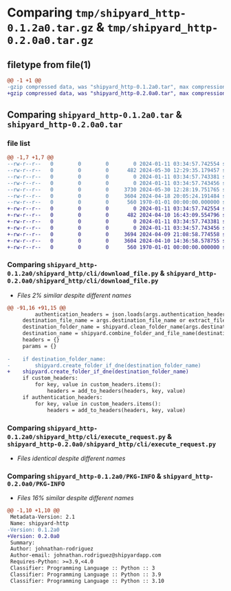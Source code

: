 # Comparing `tmp/shipyard_http-0.1.2a0.tar.gz` & `tmp/shipyard_http-0.2.0a0.tar.gz`

## filetype from file(1)

```diff
@@ -1 +1 @@
-gzip compressed data, was "shipyard_http-0.1.2a0.tar", max compression
+gzip compressed data, was "shipyard_http-0.2.0a0.tar", max compression
```

## Comparing `shipyard_http-0.1.2a0.tar` & `shipyard_http-0.2.0a0.tar`

### file list

```diff
@@ -1,7 +1,7 @@
--rw-r--r--   0        0        0        0 2024-01-11 03:34:57.742554 shipyard_http-0.1.2a0/README.md
--rw-r--r--   0        0        0      482 2024-05-30 12:29:35.179457 shipyard_http-0.1.2a0/pyproject.toml
--rw-r--r--   0        0        0        0 2024-01-11 03:34:57.743381 shipyard_http-0.1.2a0/shipyard_http/__init__.py
--rw-r--r--   0        0        0        0 2024-01-11 03:34:57.743456 shipyard_http-0.1.2a0/shipyard_http/cli/__init__.py
--rw-r--r--   0        0        0     3730 2024-05-30 12:28:19.751765 shipyard_http-0.1.2a0/shipyard_http/cli/download_file.py
--rw-r--r--   0        0        0     3604 2024-04-18 20:05:24.191484 shipyard_http-0.1.2a0/shipyard_http/cli/execute_request.py
--rw-r--r--   0        0        0      560 1970-01-01 00:00:00.000000 shipyard_http-0.1.2a0/PKG-INFO
+-rw-r--r--   0        0        0        0 2024-01-11 03:34:57.742554 shipyard_http-0.2.0a0/README.md
+-rw-r--r--   0        0        0      482 2024-04-10 16:43:09.554796 shipyard_http-0.2.0a0/pyproject.toml
+-rw-r--r--   0        0        0        0 2024-01-11 03:34:57.743381 shipyard_http-0.2.0a0/shipyard_http/__init__.py
+-rw-r--r--   0        0        0        0 2024-01-11 03:34:57.743456 shipyard_http-0.2.0a0/shipyard_http/cli/__init__.py
+-rw-r--r--   0        0        0     3694 2024-04-09 21:08:58.774558 shipyard_http-0.2.0a0/shipyard_http/cli/download_file.py
+-rw-r--r--   0        0        0     3604 2024-04-10 14:36:58.578755 shipyard_http-0.2.0a0/shipyard_http/cli/execute_request.py
+-rw-r--r--   0        0        0      560 1970-01-01 00:00:00.000000 shipyard_http-0.2.0a0/PKG-INFO
```

### Comparing `shipyard_http-0.1.2a0/shipyard_http/cli/download_file.py` & `shipyard_http-0.2.0a0/shipyard_http/cli/download_file.py`

 * *Files 2% similar despite different names*

```diff
@@ -91,16 +91,15 @@
         authentication_headers = json.loads(args.authentication_headers)
     destination_file_name = args.destination_file_name or extract_filename_from_url(url)
     destination_folder_name = shipyard.clean_folder_name(args.destination_folder_name)
     destination_name = shipyard.combine_folder_and_file_name(destination_folder_name, destination_file_name)
     headers = {}
     params = {}
 
-    if destination_folder_name:
-        shipyard.create_folder_if_dne(destination_folder_name)
+    shipyard.create_folder_if_dne(destination_folder_name)
     if custom_headers:
         for key, value in custom_headers.items():
             headers = add_to_headers(headers, key, value)
     if authentication_headers:
         for key, value in custom_headers.items():
             headers = add_to_headers(headers, key, value)
```

### Comparing `shipyard_http-0.1.2a0/shipyard_http/cli/execute_request.py` & `shipyard_http-0.2.0a0/shipyard_http/cli/execute_request.py`

 * *Files identical despite different names*

### Comparing `shipyard_http-0.1.2a0/PKG-INFO` & `shipyard_http-0.2.0a0/PKG-INFO`

 * *Files 16% similar despite different names*

```diff
@@ -1,10 +1,10 @@
 Metadata-Version: 2.1
 Name: shipyard-http
-Version: 0.1.2a0
+Version: 0.2.0a0
 Summary: 
 Author: johnathan-rodriguez
 Author-email: johnathan.rodriguez@shipyardapp.com
 Requires-Python: >=3.9,<4.0
 Classifier: Programming Language :: Python :: 3
 Classifier: Programming Language :: Python :: 3.9
 Classifier: Programming Language :: Python :: 3.10
```


